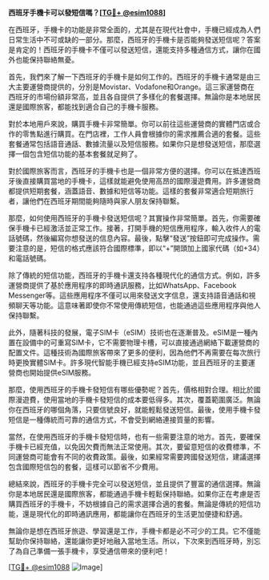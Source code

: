 **西班牙手機卡可以發短信嗎？[[TG💪+ @esim1088](https://t.me/s/esim1088)]**

在西班牙，手機卡的功能是非常全面的，尤其是在現代社會中，手機已經成為人們日常生活中不可或缺的一部分。那麼，西班牙的手機卡是否能夠發送短信呢？答案是肯定的！西班牙的手機卡不僅可以發送短信，還能支持多種通信方式，讓你在國外也能保持聯絡無憂。

首先，我們來了解一下西班牙的手機卡是如何工作的。西班牙的手機卡通常是由三大主要運營商提供的，分別是Movistar、Vodafone和Orange。這三家運營商在西班牙的市場份額非常高，並且各自提供了多樣化的套餐選擇。無論你是本地居民還是國際旅客，都能找到適合自己的手機卡服務。

對於本地用戶來說，購買手機卡非常簡單。你可以前往這些運營商的實體門店或合作的零售點進行購買。在門店裡，工作人員會根據你的需求推薦合適的套餐。這些套餐通常包括語音通話、數據流量以及短信服務。如果你只是想發送短信，那麼選擇一個包含短信功能的基本套餐就足夠了。

對於國際旅客而言，西班牙的手機卡也是一個非常方便的選擇。你可以在抵達西班牙後直接購買當地的手機卡，這樣就能避免使用高昂的國際漫遊費用。許多運營商都提供短期套餐，涵蓋語音、數據和短信等功能。這樣的套餐非常適合短期旅行者，讓他們在西班牙期間能夠隨時與家人朋友保持聯繫。

那麼，如何使用西班牙的手機卡發送短信呢？其實操作非常簡單。首先，你需要確保手機卡已經激活並正常工作。接著，打開手機的短信應用程序，輸入收件人的電話號碼，然後編寫你想發送的信息內容。最後，點擊“發送”按鈕即可完成操作。需要注意的是，短信的格式應該符合國際標準，即以“+”開頭加上國家代碼（如+34）和電話號碼。

除了傳統的短信功能，西班牙的手機卡還支持各種現代化的通信方式。例如，許多運營商提供了基於應用程序的即時通訊服務，比如WhatsApp、Facebook Messenger等。這些應用程序不僅可以用來發送文字信息，還支持語音通話和視頻聊天等功能。這意味著即使你不常使用傳統短信，也能通過這些應用程序與他人保持聯繫。

此外，隨著科技的發展，電子SIM卡（eSIM）技術也在逐漸普及。eSIM是一種內置在設備中的可重寫SIM卡，它不需要物理卡槽，可以直接通過網絡下載運營商的配置文件。這種技術為國際旅客帶來了更多的便利，因為他們不再需要在每次旅行時更換實體SIM卡。許多現代智能手機已經支持eSIM功能，並且西班牙的主要運營商也開始提供eSIM服務。

那麼，使用西班牙的手機卡發短信有哪些優勢呢？首先，價格相對合理。相比於國際漫遊費，使用當地的手機卡發短信的成本要低得多。其次，覆蓋範圍廣泛。無論你在西班牙的哪個角落，只要信號良好，就能輕鬆發送短信。最後，使用手機卡發短信是一種傳統而可靠的通信方式，不會受到網絡連接質量的影響。

當然，在使用西班牙的手機卡發短信時，也有一些需要注意的地方。首先，要確保手機卡已經充值，以免因欠費而無法正常使用。其次，要留意短信的收費標準，不同運營商可能會有不同的收費政策。最後，如果經常需要跨國發送短信，建議選擇包含國際短信包的套餐，這樣可以節省不少費用。

總結來說，西班牙的手機卡完全可以發送短信，並且提供了豐富的通信選擇。無論你是本地居民還是國際旅客，都能通過手機卡輕鬆保持聯絡。如果你正在考慮是否購買西班牙的手機卡，不妨根據自己的需求選擇合適的套餐。無論是傳統的短信功能，還是現代化的即時通訊應用，都能讓你在西班牙的生活更加便捷和舒適。

無論你是想在西班牙旅遊、學習還是工作，手機卡都是必不可少的工具。它不僅能幫助你保持聯絡，還能讓你更好地融入當地生活。所以，下次來到西班牙時，別忘了為自己準備一張手機卡，享受通信帶來的便利吧！

[[TG💪+ @esim1088](https://t.me/s/esim1088) ![Image](https://i.postimg.cc/4NQfJmqS/Snipaste-2025-05-13-00-14-12.png)]